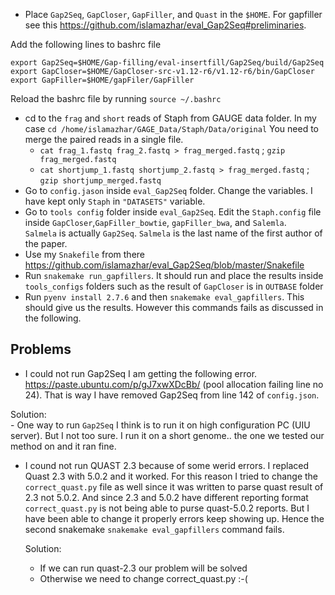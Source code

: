 - Place `Gap2Seq`, `GapCloser`, `GapFiller`, and `Quast` in the `$HOME`. 
For gapfiller see this https://github.com/islamazhar/eval_Gap2Seq#preliminaries.

Add the following lines to bashrc file

    export Gap2Seq=$HOME/Gap-filling/eval-insertfill/Gap2Seq/build/Gap2Seq
    export GapCloser=$HOME/GapCloser-src-v1.12-r6/v1.12-r6/bin/GapCloser
    export GapFiller=$HOME/gapFiler/GapFiller
    
    
   Reload the bashrc file by running `source ~/.bashrc`
- cd to the `frag` and `short` reads of Staph from GAUGE data folder. In my case `cd /home/islamazhar/GAGE_Data/Staph/Data/original`
You need to merge the paired reads in a single file. 
    - `cat frag_1.fastq frag_2.fastq > frag_merged.fastq` ;  `gzip frag_merged.fastq`
    -  `cat shortjump_1.fastq shortjump_2.fastq > frag_merged.fastq` ;  `gzip shortjump_merged.fastq`
- Go to `config.jason` inside `eval_Gap2Seq` folder. Change the variables. I have kept only `Staph` in `"DATASETS"` variable.
- Go to `tools config` folder inside `eval_Gap2Seq`. Edit the `Staph.config` file inside `GapCloser`,`GapFiller_bowtie`, `gapFiller_bwa`, and `Salemla`.   
`Salmela` is actually `Gap2Seq`. `Salmela` is the last name of the first author of the paper. 
- Use my `Snakefile` from there https://github.com/islamazhar/eval_Gap2Seq/blob/master/Snakefile
- Run `snakemake run_gapfillers`. It should run and place the results inside `tools_configs` folders such as the result of `GapCloser` is in 
    `OUTBASE` folder
-  Run `pyenv install 2.7.6` and then `snakemake eval_gapfillers`. This should give us the results. However this commands fails as discussed in the following.

## Problems
- I could not run Gap2Seq I am getting the following error. https://paste.ubuntu.com/p/gJ7xwXDcBb/ (pool allocation failing line no 24).
That is way I have removed Gap2Seq from line 142 of `config.json`.

Solution:  
    - One way to run `Gap2Seq` I think is to run it on high configuration PC (UIU server). But I not too sure.
I run it on a short genome.. the one we tested our method on and it ran fine.
- I cound not run QUAST 2.3 because of some werid errors. I replaced Quast 2.3 with 5.0.2 and it worked. 
For this reason I tried to change the `correct_quast.py` file as well since it was written to 
parse quast result of 2.3 not 5.0.2. And since 2.3 and 5.0.2 have different reporting format
`correct_quast.py` is not being able to purse quast-5.0.2 reports. But I have been able to change it properly errors keep showing up.
 Hence the second snakemake `snakemake eval_gapfillers` command fails. 
    
    Solution:
    - If we can run quast-2.3 our problem will be solved   
    - Otherwise we need to change correct_quast.py :-(
